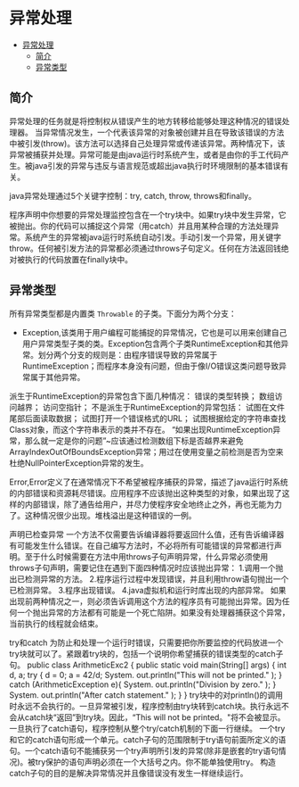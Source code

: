 # 异常处理

- [异常处理](#异常处理)
  - [简介](#简介)
  - [异常类型](#异常类型)

## 简介

异常处理的任务就是将控制权从错误产生的地方转移给能够处理这种情况的错误处理器。
当异常情况发生，一个代表该异常的对象被创建并且在导致该错误的方法中被引发(throw)。该方法可以选择自己处理异常或传递该异常。两种情况下，该异常被捕获并处理。异常可能是由java运行时系统产生，或者是由你的手工代码产生。被java引发的异常与违反与语言规范或超出java执行时环境限制的基本错误有关。

java异常处理通过5个关键字控制：try, catch, throw, throws和finally。

程序声明中你想要的异常处理监控包含在一个try块中。如果try块中发生异常，它被抛出。你的代码可以捕捉这个异常（用catch）并且用某种合理的方法处理异常。系统产生的异常被java运行时系统自动引发。手动引发一个异常，用关键字throw。任何被引发方法的异常都必须通过throws子句定义。任何在方法返回钱绝对被执行的代码放置在finally块中。

## 异常类型

所有异常类型都是内置类 `Throwable` 的子类。下面分为两个分支：

- Exception,该类用于用户编程可能捕捉的异常情况，它也是可以用来创建自己用户异常类型子类的类。Exception包含两个子类RuntimeException和其他异常。划分两个分支的规则是：由程序错误导致的异常属于RuntimeException；而程序本身没有问题，但由于像I/O错误这类问题导致异常属于其他异常。

派生于RuntimeException的异常包含下面几种情况：
错误的类型转换；
数组访问越界；
访问空指针；
不是派生于RuntimeException的异常包括：
试图在文件尾部后面读取数据；
试图打开一个错误格式的URL；
试图根据给定的字符串查找Class对象，而这个字符串表示的类并不存在。
“如果出现RuntimeException异常，那么就一定是你的问题”~应该通过检测数组下标是否越界来避免ArrayIndexOutOfBoundsException异常；用过在使用变量之前检测是否为空来杜绝NullPointerException异常的发生。

Error,Error定义了在通常情况下不希望被程序捕获的异常，描述了java运行时系统的内部错误和资源耗尽错误。应用程序不应该抛出这种类型的对象，如果出现了这样的内部错误，除了通告给用户，并尽力使程序安全地终止之外，再也无能为力了。这种情况很少出现。堆栈溢出是这种错误的一例。

声明已检查异常
一个方法不仅需要告诉编译器将要返回什么值，还有告诉编译器有可能发生什么错误。在自己编写方法时，不必将所有可能错误的异常都进行声明。至于什么时候需要在方法中用throws子句声明异常，什么异常必须使用throws子句声明，需要记住在遇到下面四种情况时应该抛出异常：
1.调用一个抛出已检测异常的方法。
2.程序运行过程中发现错误，并且利用throw语句抛出一个已检测异常。
3.程序出现错误。
4.java虚拟机和运行时库出现的内部异常。
如果出现前两种情况之一，则必须告诉调用这个方法的程序员有可能抛出异常。因为任何一个抛出异常的方法都有可能是一个死亡陷阱。如果没有处理器捕获这个异常，当前执行的线程就会结束。

try和catch
为防止和处理一个运行时错误，只需要把你所要监控的代码放进一个try块就可以了。紧跟着try块的，包括一个说明你希望捕获的错误类型的catch子句。
public class ArithmeticExc2 {
        public static void main(String[] args) {
               int d, a;
               try {
                     d = 0;
                     a = 42/d;
                     System. out.println("This will not be printed." );
              }
               catch (ArithmeticException e){
                     System. out.println("Division by zero." );
              }
              System. out.println("After catch statement." );
       }
}
    try块中的对println()的调用时永远不会执行的。一旦异常被引发，程序控制由try块转到catch块。执行永远不会从catch块“返回”到try块。因此，“This will not be printed。"将不会被显示。一旦执行了catch语句，程序控制从整个try/catch机制的下面一行继续。
    一个try和它的catch语句形成一个单元。catch子句的范围限制于try语句前面所定义的语句。一个catch语句不能捕获另一个try声明所引发的异常(除非是嵌套的try语句情况)。被try保护的语句声明必须在一个大括号之内。你不能单独使用try。
    构造catch子句的目的是解决异常情况并且像错误没有发生一样继续运行。